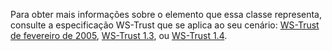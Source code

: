 Para obter mais informações sobre o elemento que essa classe representa, consulte a especificação WS-Trust que se aplica ao seu cenário: [WS-Trust de fevereiro de 2005](http://schemas.xmlsoap.org/ws/2005/02/trust/), [WS-Trust 1.3](http://docs.oasis-open.org/ws-sx/ws-trust/200512/ws-trust-1.3-os.html), ou [WS-Trust 1.4](http://docs.oasis-open.org/ws-sx/ws-trust/v1.4/os/ws-trust-1.4-spec-os.html).
